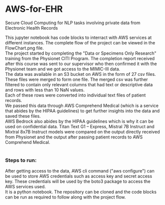 # AWS-for-EHR
Secure Cloud Computing for NLP tasks involving private data from Electronic Health Records

This jupyter notebook has code blocks to interract with AWS services at different instances. The complete flow of the project can be viewed in the FlowChart.png file.<br>
The project started by completing the "Data or Specimens Only Research" training from the Physionet CITI Program. The completion report received after this course was sent to our supervisor who then confirmed it with the Physionet team and we got access to the MIMIC-III data. <br>
The data was available in an S3 bucket on AWS in the form of 27 csv files. These files were merged to form one file. The merged csv was further filtered to contain only relevant columns that had text or descriptive data and rows with less than 10 NaN values. <br>
Each of these rows were converted into individual text files of patient records.<br>
We passed this data through AWS Comprehend Medical (which is a service that abides by the HIPAA guidelines) to get further insights into the data and saved these files. <br>
AWS Bedrock also abides by the HIPAA guidelines which is why it can be used on confidential data. Titan Text G1 – Express, Mistral 7B Instruct and Mixtral 8x7B Instruct models were compared on the output directly received from Physionet and the output after passing patient records to AWS Comprehend Medical.<br><br>
### Steps to run:
After getting access to the data, AWS cli command ("aws configure") can be used to store AWS credentials such as access key and secret access key.
These credentials will be used by the boto3 package to access the AWS services used.<br>
It is a python notebook. The repository can be cloned and the code blocks can be run as required to follow along with the project flow.
